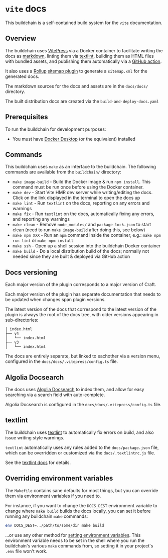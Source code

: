 # `vite` docs

This buildchain is a self-contained build system for the `vite` documentation.

## Overview

The buildchain uses [VitePress](https://vitepress.dev/) via a Docker container to facilitate writing the docs as [markdown](https://vitepress.dev/guide/markdown), linting them via [textlint](https://textlint.github.io/), building them as HTML files with bundled assets, and publishing them automatically via a [GitHub action](https://docs.github.com/en/actions).

It also uses a [Rollup](https://rollupjs.org/) [sitemap plugin](https://github.com/aminnairi/rollup-plugin-sitemap) to generate a `sitemap.xml` for the generated docs.

The markdown sources for the docs and assets are in the `docs/docs/` directory.

The built distribution docs are created via the `build-and-deploy-docs.yaml`

## Prerequisites

To run the buildchain for development purposes:

- You must have [Docker Desktop](https://www.docker.com/products/docker-desktop/) (or the equivalent) installed

## Commands

This buildchain uses `make` as an interface to the buildchain. The following commands are available from the `buildchain/` directory:

- `make image-build` - Build the Docker image & run `npm install`. This command must be run once before using the Docker container.
- `make dev` - Start Vite HMR dev server while writing/editing the docs. Click on the link displayed in the terminal to open the docs up
- `make lint` - Run `textlint` on the docs, reporting on any errors and warnings
- `make fix` - Run `textlint` on the docs, automatically fixing any errors, and reporting any warnings
- `make clean` - Remove `node_modules/` and `package-lock.json` to start clean (need to run `make image-build` after doing this, see below)
- `make npm XXX` - Run an `npm` command inside the container, e.g.: `make npm run lint` or `make npm install`
- `make ssh` - Open up a shell session into the buildchain Docker container
- `make build` - Do a local distribution build of the docs; normally not needed since they are built & deployed via GitHub action

## Docs versioning

Each major version of the plugin corresponds to a major version of Craft.

Each major version of the plugin has separate documentation that needs to be updated when changes span plugin versions.

The latest version of the docs that correspond to the latest version of the plugin is always the root of the docs tree, with older versions appearing in sub-directories:

```
│ index.html
├── v4
│   └── index.html
├── v3
│   └── index.html
```

The docs are entirely separate, but linked to eachother via a version menu, configured in the `docs/docs/.vitepress/config.ts` file.

## Algolia Docsearch

The docs uses [Algolia Docsearch](https://docsearch.algolia.com/) to index them, and allow for easy searching via a search field with auto-complete.

Algolia Docsearch is configured in the `docs/docs/.vitepress/config.ts` file.

## textlint

The buildchain uses [textlint](https://textlint.github.io/) to automatically fix errors on build, and also issue writing style warnings.

`textlint` automatically uses any rules added to the `docs/package.json` file, which can be overridden or customized via the `docs/.textlintrc.js` file.

See the [textlint docs](https://textlint.github.io/docs/getting-started.html) for details.

## Overriding environment variables

The `Makefile` contains sane defaults for most things, but you can override them via environment variables if you need to.

For instance, if you want to change the `DOCS_DEST` environment variable to change where `make build` builds the docs locally, you can set it before running any buildchain `make` commands:
```bash
env DOCS_DEST=../path/to/some/dir make build
```
...or use any other method for [setting environment variables](https://www.twilio.com/blog/how-to-set-environment-variables.html). This environment variable needs to be set in the shell where you run the buildchain's various `make` commands from, so setting it in your project's `.env` file won't work.
